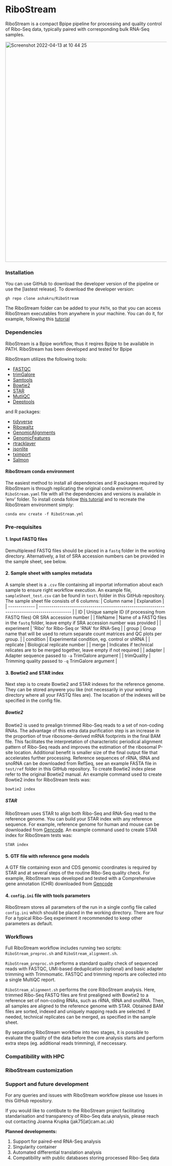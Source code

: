 # RiboStream
RiboStream is a compact Bpipe pipeline for processing and quality control of Ribo-Seq data, typically paired with corresponding bulk RNA-Seq samples. 

<img width="686" alt="Screenshot 2022-04-13 at 10 44 25" src="https://user-images.githubusercontent.com/32344189/163148902-a001afab-7937-451f-877a-dd06a6423335.png">

### Installation 
You can use GitHub to download the developer version of the pipeline or use the [lastest release]. To download the developer version:

```{bash}
gh repo clone ashakru/RiboStream
```
The RiboStream folder can be added to your `PATH`, so that you can access RiboStream executables from anywhere in your machine. You can do it, for example, following this [tutorial](https://www.howtogeek.com/658904/how-to-add-a-directory-to-your-path-in-linux/)

### Dependencies

RiboStream is a Bpipe workflow, thus it reqires Bpipe to be available in PATH. RiboStream has been developed and tested for Bpipe 

RiboStream utilizes the following tools: 
- [FASTQC](https://www.bioinformatics.babraham.ac.uk/projects/fastqc/)
- [trimGalore](https://www.bioinformatics.babraham.ac.uk/projects/trim_galore/)
- [Samtools](https://www.htslib.org/doc/samtools.html)
- [Bowtie2](http://bowtie-bio.sourceforge.net/bowtie2/index.shtml)
- [STAR](https://github.com/alexdobin/STAR)
- [MutliQC](https://multiqc.info)
- [Deeptools](https://deeptools.readthedocs.io/en/develop/)

and R packages:
- [tidyverse](https://www.tidyverse.org)
- [Ribowaltz](https://github.com/LabTranslationalArchitectomics/riboWaltz)
- [GenomicAlignments](https://bioconductor.org/packages/release/bioc/html/GenomicAlignments.html)
- [GenomicFeatures](https://bioconductor.org/packages/release/bioc/html/GenomicRanges.html)
- [rtracklayer](https://bioconductor.org/packages/release/bioc/html/rtracklayer.html)
- [jsonlite](https://cran.r-project.org/web/packages/jsonlite/index.html)
- [tximport](https://bioconductor.org/packages/release/bioc/html/tximport.html)
- [Salmon](https://combine-lab.github.io/salmon/getting_started/)

#### RiboStream conda environment  

The easiest method to install all dependencies and R packages required by RiboStream is through replicating the original conda environment. `RiboStream.yaml` file with all the dependencies and versions is available in 'env' folder. To install conda follow [this tutorial](https://docs.conda.io/projects/conda/en/latest/user-guide/install/index.html) and to recreate the RiboStream environment simply:

```{bash}
conda env create -f RiboStream.yml
```

### Pre-requisites

#### 1. Input FASTQ files 
Demultiplexed FASTQ files should be placed in a `fastq` folder in the working directory. Alternatively, a list of SRA accession numbers can be provided in the sample sheet, see below. 

#### 2. Sample sheet with samples metadata
A sample sheet is a `.csv` file containing all importat information about each sample to ensure right workflow execution. An example file, `sampleSheet_test.csv` can be found in `test\` folder in this GitHub repository. The sample sheet file consists of 6 columns: 
| Column name   | Explanation                                                                                   |
| ------------- | --------------------------------------------------------------------------------------------- |
| ID            | Unique sample ID (if processing from FASTQ files) OR SRA accession number                     |
| fileName      | Name of a FASTQ files in the `fastq` folder, leave empty if SRA accession number was provided |
| experiment    | 'Ribo' for Ribo-Seq or 'RNA' for RNA-Seq                                                      |
| group         | Group name that will be used to return separate count matrices and QC plots per group.        |
| condition     | Experimental condition, eg. control or shRNA                                                  |
| replicate     | Biological replicate number                                                                   |
| merge         | Indicates if technical relicates are to be merged together, leave empty if not required       |
| adapter       | Adapter sequence passed to `-a` TrimGalore argument                                           |
| trimQuality   | Trimming quality passed to `-q` TrimGalore argument                                           |


#### 3. Bowtie2 and STAR index
Next step is to create Bowtie2 and STAR indexes for the reference genome. They can be stored anywere you like (not necessarily in your working directory where all your FASTQ files are). The location of the indexes will be specified in the config file. 

##### Bowtie2
Bowtie2 is used to prealign trimmed Ribo-Seq reads to a set of non-coding RNAs. The advantage of this extra data purification step is an increase in the proportion of true ribosome-derived mRNA footprints in the final BAM file. This facilitates the interpretation of characteristic periodical alignment pattern of Ribo-Seq reads and improves the estimation of the ribosomal P-site location. Additional benefit is smaller size of the final output file that accelerates further processing. Reference sequences of rRNA, tRNA and snoRNA can be downloaded from RefSeq, see an example FASTA file in `test/ref` folder in this GitHub repository. To create Bowtie2 index plese refer to the original Bowtie2 manual. An example command used to create Bowtie2 index for RiboStream tests was:
```{bash}
bowtie2 index 
```

##### STAR
RiboStream uses STAR to align both Ribo-Seq and RNA-Seq read to the reference genome. You can build your STAR index with any reference sequence. For example, reference genome for human and mouse can be downloaded from [Gencode](https://www.gencodegenes.org). An example command used to create STAR index for RiboStream tests was:
```{bash}
STAR index 
```

#### 5. GTF file with reference gene models  
A GTF file containing exon and CDS genomic coordinates is required by STAR and at several steps of the routine Ribo-Seq quality check. For example, RiboStream was developed and tested with a Comprehensive gene annotation (CHR) downloaded from [Gencode](https://www.gencodegenes.org/human/)

#### 4. `config.ini` file with tools parameters 
RiboStream stores all parameters of the run in a single config file called `config.ini` which should be placed in the working directory. There are four  For a typical Ribo-Seq experiment it recommended to keep other parameters as default. 

### Workflows 

Full RiboStream workflow includes running two scripts: `RiboStream_preproc.sh` and `RiboStream_alignment.sh`. 

`RiboStream_preproc.sh` performs a standard quality check of sequenced reads with FASTQC, UMI-based deduplication (optional) and basic adapter trimming with Trimmomatic. FASTQC and trimming reports are collected into a single MultiQC report. 

 `RiboStream_alignment.sh` performs the core RiboStream analysis. Here, trimmed Ribo-Seq FASTQ files are first prealigned with Bowtie2 to a reference set of non-coding RNAs, such as rRNA, tRNA and snoRNA. Then, all samples are aligned to the reference genome with STAR. Obtained BAM files are sorted, indexed and uniquely mapping reads are selected. If needed, technical replicates can be merged, as specified in the sample sheet. 
 
By separating RiboStream workflow into two stages, it is possible to evaluate the quality of the data before the core analysis starts and perform extra steps (eg. additional reads trimming), if neccessary. 

### Compatibility with HPC

### RiboStream customization 

### Support and future development

For any queries and issues with RiboStream workflow please use Issues in this GitHub repository.

If you would like to contibute to the RiboStream project facilitating standarisation and transparency of Ribo-Seq data analysis, please reach out contacting Joanna Krupka (jak75[at]cam.ac.uk)   

**Planned developments:**
1. Support for paired-end RNA-Seq analysis
2. Singularity container 
3. Automated differential translation analysis
4. Compatibility with public databases storing processed Ribo-Seq data

